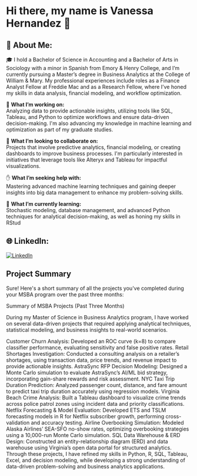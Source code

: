 # Hi there, my name is Vanessa Hernandez 👋

## 💫 About Me:
🎓 I hold a Bachelor of Science in Accounting and a Bachelor of Arts in Sociology with a minor in Spanish from Emory & Henry College, and I’m currently pursuing a Master’s degree in Business Analytics at the College of William & Mary. My professional experiences include roles as a Finance Analyst Fellow at Freddie Mac and as a Research Fellow, where I’ve honed my skills in data analysis, financial modeling, and workflow optimization.

🔭 **What I’m working on:**  
Analyzing data to provide actionable insights, utilizing tools like SQL, Tableau, and Python to optimize workflows and ensure data-driven decision-making. I'm also advancing my knowledge in machine learning and optimization as part of my graduate studies.

🤝 **What I’m looking to collaborate on:**  
Projects that involve predictive analytics, financial modeling, or creating dashboards to improve business processes. I'm particularly interested in initiatives that leverage tools like Alteryx and Tableau for impactful visualizations.

✋ **What I’m seeking help with:**  
Mastering advanced machine learning techniques and gaining deeper insights into big data management to enhance my problem-solving skills.

🌱 **What I’m currently learning:**  
Stochastic modeling, database management, and advanced Python techniques for analytical decision-making, as well as honing my skills in RStud

## 🌐 LinkedIn:
[![LinkedIn](https://img.shields.io/badge/LinkedIn-%230077B5.svg?logo=linkedin&logoColor=white)](https://linkedin.com/in/va-hernandez) 

## Project Summary


Sure! Here's a short summary of all the projects you've completed during your MSBA program over the past three months:

Summary of MSBA Projects (Past Three Months)

During my Master of Science in Business Analytics program, I have worked on several data-driven projects that required applying analytical techniques, statistical modeling, and business insights to real-world scenarios.

Customer Churn Analysis: Developed an ROC curve (k=8) to compare classifier performance, evaluating sensitivity and false positive rates.
Retail Shortages Investigation: Conducted a consulting analysis on a retailer’s shortages, using transaction data, price trends, and revenue impact to provide actionable insights.
AstraSync RFP Decision Modeling: Designed a Monte Carlo simulation to evaluate AstraSync’s AI/ML bid strategy, incorporating gain-share rewards and risk assessment.
NYC Taxi Trip Duration Prediction: Analyzed passenger count, distance, and fare amount to predict taxi trip duration accurately using regression models.
Virginia Beach Crime Analysis: Built a Tableau dashboard to visualize crime trends across police patrol zones using incident data and priority classifications.
Netflix Forecasting & Model Evaluation: Developed ETS and TSLM forecasting models in R for Netflix subscriber growth, performing cross-validation and accuracy testing.
Airline Overbooking Simulation: Modeled Alaska Airlines’ SEA-SFO no-show rates, optimizing overbooking strategies using a 10,000-run Monte Carlo simulation.
SQL Data Warehouse & ERD Design: Constructed an entity-relationship diagram (ERD) and data warehouse using Virginia’s open data portal for structured analytics.
Through these projects, I have refined my skills in Python, R, SQL, Tableau, Excel, and decision modeling, while developing a strong understanding of data-driven problem-solving and business analytics applications.
